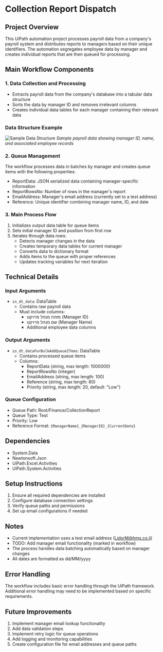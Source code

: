# Collection Report Dispatch

## Project Overview
This UiPath automation project processes payroll data from a company's payroll system and distributes reports to managers based on their unique identifiers. The automation segregates employee data by manager and creates individual reports that are then queued for processing.

## Main Workflow Components

### 1. Data Collection and Processing
- Extracts payroll data from the company's database into a tabular data structure
- Sorts the data by manager ID and removes irrelevant columns
- Creates individual data tables for each manager containing their relevant data

### Data Structure Example
![Sample Data Structure](/Documentation/images/img1.png)
*Sample payroll data showing manager ID, name, and associated employee records*

### 2. Queue Management
The workflow processes data in batches by manager and creates queue items with the following properties:
- ReportData: JSON serialized data containing manager-specific information
- ReportRowsNo: Number of rows in the manager's report
- EmailAddress: Manager's email address (currently set to a test address)
- Reference: Unique identifier combining manager name, ID, and date

### 3. Main Process Flow
1. Initializes output data table for queue items
2. Sets initial manager ID and position from first row
3. Iterates through data rows:
   - Detects manager changes in the data
   - Creates temporary data tables for current manager
   - Converts data to dictionary format
   - Adds items to the queue with proper references
   - Updates tracking variables for next iteration

## Technical Details

### Input Arguments
- `in_dt_data`: DataTable
  - Contains raw payroll data
  - Must include columns:
    - מזהה מנהל פרויקט (Manager ID)
    - שם מנהל פרויקט (Manager Name)
    - Additional employee data columns

### Output Arguments
- `io_dt_dataForBulkAddQueueITems`: DataTable
  - Contains processed queue items
  - Columns:
    - ReportData (string, max length: 1000000)
    - ReportRowsNo (integer)
    - EmailAddress (string, max length: 100)
    - Reference (string, max length: 80)
    - Priority (string, max length: 20, default: "Low")

### Queue Configuration
- Queue Path: Root/Finance/CollectionReport
- Queue Type: Test
- Priority: Low
- Reference Format: `{ManagerName}_{ManagerID}_{CurrentDate}`

## Dependencies
- System.Data
- Newtonsoft.Json
- UiPath.Excel.Activities
- UiPath.System.Activities

## Setup Instructions
1. Ensure all required dependencies are installed
2. Configure database connection settings
3. Verify queue paths and permissions
4. Set up email configurations if needed

## Notes
- Current implementation uses a test email address (LidorM@hms.co.il)
- TODO: Add manager email functionality (marked in workflow)
- The process handles data batching automatically based on manager changes
- All dates are formatted as dd/MM/yyyy

## Error Handling
The workflow includes basic error handling through the UiPath framework. Additional error handling may need to be implemented based on specific requirements.

## Future Improvements
1. Implement manager email lookup functionality
2. Add data validation steps
3. Implement retry logic for queue operations
4. Add logging and monitoring capabilities
5. Create configuration file for email addresses and queue paths